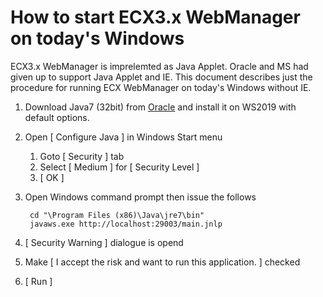 # How to start ECX3.x WebManager on today's Windows

ECX3.x WebManager is imprelemted as Java Applet. Oracle and MS had given up to support Java Applet and IE. 
This document describes just the procedure for running ECX WebManager on today's Windows without IE. 

1. Download Java7 (32bit) from [Oracle](https://www.oracle.com/java/technologies/javase/javase7-archive-downloads.html) and install it on WS2019 with default options.
2. Open [ Configure Java ] in Windows Start menu
	1. Goto [ Security ] tab
	2. Select [ Medium ] for [ Security Level ]
	3. [ OK ]
3. Open Windows command prompt then issue the follows

		cd "\Program Files (x86)\Java\jre7\bin"
		javaws.exe http://localhost:29003/main.jnlp

4. [ Security Warning ] dialogue is opend
5. Make [ I accept the risk and want to run this application. ] checked
6. [ Run ]

